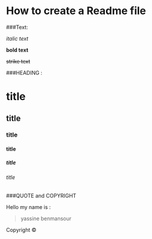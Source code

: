  # How to create a Readme file 
 
 ###Text:
 
 _italic text_
 
 **bold text**
 
 ~~strike  text~~
 
 
 ###HEADING :
 
 # title
 ## title
 ### title
 #### title
 ##### title
 ###### title


###QUOTE and COPYRIGHT

Hello my name is :
>yassine benmansour 

Copyright &copy;

